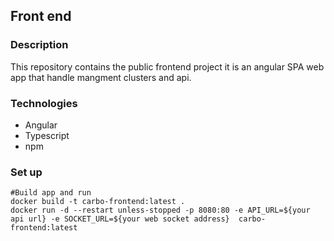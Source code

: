 ## Front end 
### Description
This repository contains the public frontend project it is an angular SPA web app that handle mangment clusters and api. 
### Technologies
- Angular
- Typescript
- npm

### Set up
```
#Build app and run 
docker build -t carbo-frontend:latest .
docker run -d --restart unless-stopped -p 8080:80 -e API_URL=${your api url} -e SOCKET_URL=${your web socket address}  carbo-frontend:latest
```

